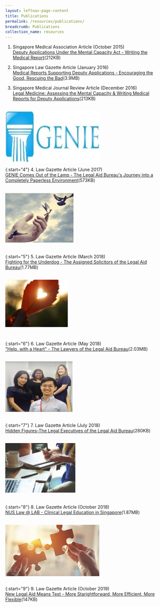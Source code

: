 ```yaml
---
layout: leftnav-page-content
title: Publications
permalink: /resources/publications/
breadcrumb: Publications
collection_name: resources
---
```

<style>
.image{width:298px; height:163px;}
  
.image img{max-width:100%;}

</style>

1. Singapore Medical Association Article (October 2015) <br>
[Deputy Applications Under the Mental Capacity Act - Writing the Medical Report](/files/article-in-SMA-News.pdf)(212KB)<br>

 
2. Singapore Law Gazette Article (January 2016) <br>
[Medical Reports Supporting Deputy Applications - Encouraging the Good, Rescuing the Bad](/files/MCA-article-SingaporeLawGazette.pdf)(3.9MB) <br>


3. Singapore Medical Journal Review Article (December 2016) <br>
[Legal Medicine: Assessing the Mental Capacity & Writing Medical Reports for Deputy Applications](/files/Assessing-mental-capacity-and-writing-medical-reports-for-deputy-applications.pdf)(213KB)<br><br>



<div class="image"><img src="/images/pub1.jpg" alt="GENIE" title="GENIE"></div>

{:start="4"} 
4. Law Gazette Article (June 2017) <br>
[GENIE Comes Out of the Lamp - The Legal Aid Bureau's Journey into a Completely Paperless Environment](/files/GenieArticle.pdf)(573KB)<br><br>


<div class="image"><img src="/images/pub2.jpg" alt="Fighting for the underdog" title="Fighting for the underdog"></div><br>

{:start="5"} 
5. Law Gazette Article (March 2018) <br>
[Fighting for the Underdog - The Assigned Solicitors of the Legal Aid Bureau](/files/FightingfortheUnderdog.pdf)(1.77MB) <br><br>


<div class="image"><img src="/images/pub3.jpg" alt="Help with a heart" title="Help with a heart"></div><br>

{:start="6"} 
6. Law Gazette Article (May 2018)<br>
["Help, with a Heart" - The Lawyers of the Legal Aid Bureau](/files/2-HelpwithaHeart.pdf)(2.03MB)<br><br>
 
 
<div class="image"><img src="/images/pub4.jpg" alt="Hidden Figures" title="Hidden Figures"></div><br>

{:start="7"} 
7. Law Gazette Article (July 2018) <br>
[Hidden Figures-The Legal Executives of the Legal Aid Bureau](/files/3-HiddenFigures.pdf)(280KB) <br><br>


<div class="image"><img src="/images/pub5.jpg" alt="NUS Clinical Legal Education" title="NUS Clinical Legal Education"></div><br>

{:start="8"} 
8. Law Gazette Article (October 2018) <br>
[NUS Law @ LAB - Clinical Legal Education in Singapore](/files/4-NUS-CLE.pdf)(1.87MB)<br><br>



<div class="image"><img src="/images/NewMeansTest.jpg" alt="New Legal Aid Means Test" title="New Legal Aid Means Test"></div><br>

{:start="9"} 
9. Law Gazette Article (October 2019) <br>
[New Legal Aid Means Test - More Starightforward, More Efficient, More Flexible](/files/NewMeansTest.pdf)(147KB)
